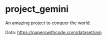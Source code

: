 # project_gemini
An amazing project to conquer the world.

Data: https://paperswithcode.com/dataset/iam
